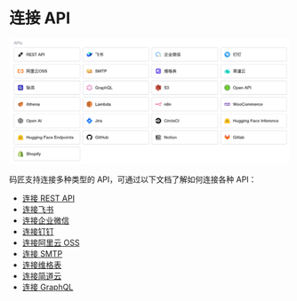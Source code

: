 # 连接 API

​![](assets/1_1_7-1-20231002181407-6cnjc8j.png)​

码匠支持连接多种类型的 API，可通过以下文档了解如何连接各种 API：

* [连接 REST API](https://majiang.co/docs/api/rest-api)
* [连接飞书](https://majiang.co/docs/api/feishu)
* [连接企业微信](https://majiang.co/docs/api/wecom)
* [连接钉钉](https://majiang.co/docs/api/dingtalk)
* [连接阿里云 OSS](https://majiang.co/docs/api/aliyun)
* [连接 SMTP](https://majiang.co/docs/api/smtp)
* [连接维格表](https://majiang.co/docs/api/vika)
* [连接简道云](https://majiang.co/docs/api/jiandaoyun)
* [连接 GraphQL](https://majiang.co/docs/api/graphql)
